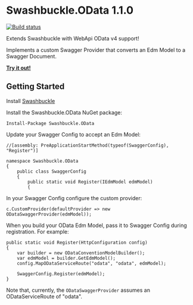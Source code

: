 Swashbuckle.OData 1.1.0
=========

[![Build status](https://ci.appveyor.com/api/projects/status/lppv9403dgwrntpa?svg=true)](https://ci.appveyor.com/project/rbeauchamp/swashbuckle-odata)

Extends Swashbuckle with WebApi OData v4 support!

Implements a custom Swagger Provider that converts an Edm Model to a Swagger Document.

__<a href="http://swashbuckleodata.azurewebsites.net/swagger/" target="_blank">Try it out!</a>__

## Getting Started ##

Install [Swashbuckle](https://github.com/domaindrivendev/Swashbuckle)

Install the Swashbuckle.OData NuGet package:

    Install-Package Swashbuckle.OData

Update your Swagger Config to accept an Edm Model:

    //[assembly: PreApplicationStartMethod(typeof(SwaggerConfig), "Register")]
    
    namespace Swashbuckle.OData
    {
        public class SwaggerConfig
        {
            public static void Register(IEdmModel edmModel)
            {

In your Swagger Config configure the custom provider:

    c.CustomProvider(defaultProvider => new ODataSwaggerProvider(edmModel));

When you build your OData Edm Model, pass it to Swagger Config during registration. For example:

    public static void Register(HttpConfiguration config)
    {
        var builder = new ODataConventionModelBuilder();
        var edmModel = builder.GetEdmModel();
        config.MapODataServiceRoute("odata", "odata", edmModel);
    
        SwaggerConfig.Register(edmModel);
    }

Note that, currently, the <code>ODataSwaggerProvider</code> assumes an ODataServiceRoute of "odata".